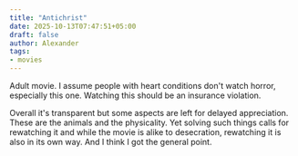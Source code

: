 ```yaml
---
title: "Antichrist"
date: 2025-10-13T07:47:51+05:00
draft: false
author: Alexander
tags:
- movies
---
```


Adult movie. I assume people with heart conditions don't watch horror, especially this one. Watching this should be an insurance violation.

Overall it's transparent but some aspects are left for delayed appreciation.
These are the animals and the physicality.
Yet solving such things calls for rewatching it and while the movie is alike to desecration, rewatching it is also in its own way.
And I think I got the general point.

